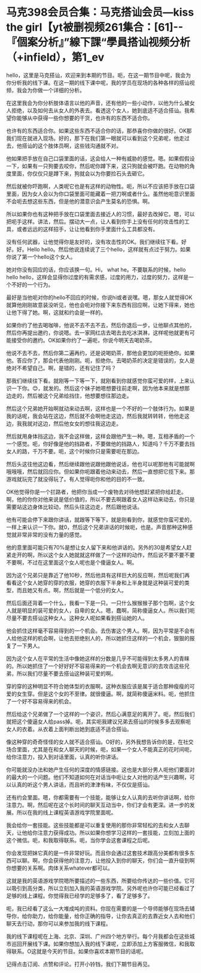 # 马克398会员合集：马克搭讪会员—kiss the girl【yt被删视频261集合：[61]--『個案分析』”線下課“學員搭讪视频分析（+infield），第1_ev

hello，这里是马克搭讪，欢迎来到本期的节目。呃，在这一期节目中呢，我会为你分析我的线下课。在这一期的线下课中呢，我的学员在现场的各种各样的搭讪视频，我会为你做一个详细的分析。

在这里我会为你分析肢体语言以他的声音，还有他的一些小动作，以他为什么被女人拒绝，以及如何去从女人的外表去。看透这个女人，她到底适不适合搭讪。我希望你能够从中获得一些你想要的干货，也许有的东西不适合你。

也许有的东西适合你。如果这些东西不适合你的话，那恭喜你你做的很好。OK那我们现在就进入现场。好的，那下在我们第一眼就可以看到这个兄弟呢，他走过去，他搭讪的这个肢体员啊，这些钱沟通就不对。

他如果把手放在自己口袋里面的话，这会给人一种有威胁的感觉。嗯。如果假假设一下，如果有一只狗要去咬你，然后呢你蹲下来，这只狗就会被吓跑。在动物的角度里面，你仅仅只是蹲下来，狗就会以为你要捡石头去砸它。

然后就被你吓跑啊，人类呢它也是有这样的动物性。呃，所以不应该把手放在口袋里面，因为女人会以为你口袋里面可能藏着一把刀啊或者什么。虽然他呃意识里面不会呃去想这些东西，但是他的潜意识会产生莫名的恐惧。啊。

所以如果你也有这种把手放在口袋里面去接近人的习惯，最好去改掉它。嗯，可以把呃手这样。讲法，然后。摆动大一点，让人看到你手上没有任何的攻击性的工具，或者远远的这样招手，让让他看到你手里面什么工具都没有。

没有任何武器，让他觉得你是友好的，没有攻击性的OK。我们继续往下看。好好。好。Hello hello。然后他说连续说了三个hello，这样就有点过于努力。如果你说了第一个hello这个女人。

她对你没有回应的话，你应该换一句。Hi， what he。不要联系的时候，hello hello hello，这样会显得你过度的有需求感，过度的用力，过度的努力，这样是一个不好的一个行为。

最好是当他呃对你的hello不回应的时候，你说hi或者说嘿。嗯，那女人就觉得OK就算他刚刚故意装没听见，他也会呃对你接下来东西有回应啊，让她下得来，她也让他下得了她。啊，这就和约会是一样的。

如果你约了他去喝咖啡，他说不去不去不去，然后你退后一步，让他聊点其他的，然后你再提出邀约，你说嗯。去一家网红店去喝去去吃冰淇淋，这样呢他就更有可能接受你的邀约。OK如果你约了一遍呃，你说今明天去喝奶茶。

他说不去不去，然后你第二遍再约，还是说喝奶茶，那他会更加的呃拒绝你。如果他。答应你了，那会代表他刚刚。呃，拒绝你。去喝奶茶的决定是错误的，女人是绝对不希望自己。啊，是错的，还有记住了吗？

那我们继续往下看。就刚等一下等一下，就刚看到你就感觉你蛮可爱的样，上来认识一下你。😊，就发的。然后这个妹子她嗯想要往前走啊，因为他本来就是想那边走的，然后被这个兄弟给挡住，他想要想往那边走。

然后这个兄弟她开始啊就动来动去啊，这样也是一个不好的一个肢体行为。如果是我的话呢，我会站在这边，然后就不会啊他走这边，然后我就转转转，他他走这边，我我就对这边，然后他女女的想往我这边走。

然后就用身体挡这边，我不会这样做，这样会跟他产生一种。嗯，互相矛盾的一个一个感觉。呃，你好像是他的挡路者，不要做他的挡路人，知道吗？千万不要去挡女人的路，千万不要。呃，这个时候你只是需要呃在那边。

然后头这往他这边看，然后继续跟他说跟他跟他说话，他也可以呢那他有可能就啊哦哦哦，然后就回应你。但如果你呃跟着他动来动去，然后一直想把它揽下来。那游戏就玩完了就没得玩了。有人觉得呃你和他的目的不一致。

OK他觉得你是一个拦路者，他把你当成一个废物去对待他想赶紧把你给赶走。啊，他的你你对他来说是低价值的，所以不要去啊跟着女人这样动来动去，你只是需要站这边身体比较动，然后头往这边走，然后跟他说话。

他有可能会停下来跟你讲话，就跟等下等下，就是刚看到你，就感觉你蛮可爱的，一样上来认识一下你。就0，然后这个兄弟讲话的时候呃，也是。声音那种这种感觉就非常非常的没有力量的感觉。

他的意里面可能只有70%是想让女人留下来和他讲话的。另外的30是希望女人赶紧走开的啊，所以这个女人她就就这样做了一个这样的动作，然后说不要不要不要不要啊，不过在这里面这个女人呢也是个傻逼女人。啊。

因为这个兄弟只是靠近了他10秒，然后他具有这样巨大的反应啊，然后呢我们再看看这个女人她穿的穿的衣服，她穿的衣服下半身和上半身就是这种装可爱的类型，而且她又有点。啊，然后就是一个低分的女人。

然后后面还背着一个什么，我看一下是一只。一只什么猴猴猴子那个包啊，这个女人就是明显的装可爱的女人，自卑的女人。嗯，蠢啊，简称傻逼女人。所以我们呃尽量不要去搭讪这种女人。这种女人呢如果看到搭讪她的人。

他会抓住这样毫不容易得到的一个机会。去伤害这个男人。啊，因为平常是不会有人给他这样的机会啊，让他去拒绝别人的，所以她抓住这样的一个机会，狠狠的报复了一下男人。

因为这个女人在平常的生活中像她这样的分数是几乎不可能得到太多男人的青睐的。所以她抓住了一个好好好不容易得来的一个机会去啊无意识的去攻击这些兄弟，所以我们尽量不要去搭讪这种装可爱的啊。

穿的穿的这种明显不符合她体型的衣服啊，这种衣服应该是属于适合那种瘦瘦的可爱的女生穿。但是这个女的不至律。就很傻逼。啊，就简称傻逼米料。呃，他抓住了一个好不容易得来的机会。

然后给这个兄弟做了一个这样的一个姿识，然后心满意足的离开了。呃，然后我们就把这个傻逼女人给pass掉。呃，其实呃我建议兄弟去搭讪的时候多多去观察呃女人的衣着。从衣着上面判断出她到底适不适合搭讪。

像这种穿的奇奇怪怪的女人就不适合搭讪。O好的，另外我想告诉你的是，在社交场合里面，尤其是在和女人聊天的时候，呃，如果一个女人不能真正的花时间呃，给你注意力，投入到对话里面，认真的听你讲话。

你可能就没办法和她产生任何的深度的情感链接。这也是大部分男人呃他们要面对的最大的一个问题。他们不知道如何在对话当中呃让女人对他的话产生兴趣啊，可以认真的听这个男人讲话，而且听的津津有味，不仅仅是搭讪。

还有约会里面。嗯，你都需要有一个技能，能够让女人认真的去听你讲话啊，给你注意力。啊，然后呢在这个长时间的聊天互动当中，你们才会有更深。进一步的发展。所以在我的线上课程英语游戏学院里面呢。

我会给你一套技能。这些技能都是可以重复使用的那你非常轻松的去和女人去聊天，让他给你注意力获得成功。所以如果你想学习这样的一套技能，立刻加上面的这个微信。呃，和我取得联系。呃，当你学会这套课程之后呢。

你会发现把妹它真的是一件非常好玩。而且你会通过这套技术跟高分美都有很多东西可以聊。啊，你会获得他的注意力，让他投入到你的聊天，你们会一直升级到啊你想要的关系啊。肉体关系whatever都可以。

这就是我的英语游戏学院嗯所要描述的一些东西，所要给你传达的一些价值。它可以吸引到高分类，所以立刻加入我的英语游戏学院。另外呢也许你可能已经看过了足够的线上课程。你觉得我已经学的足够多了，看了足够多了。

呃，我已经看了这么一大堆成吨的资料。你现在需要的是一个导师能够在现场去辅导你，给你助力，给你能量，给你正确的指导，让你去真正的去靠近女人去和他们聊天去行动，那你可以来参加我的线下课程。

我的线下课程呢在上海、北京、深圳、广州四个地方举行。每个月我都会在这些城市巡回开展线下课。如果你想加入我的线下课呢，立即添加上方客服微信，和我取得联系。O这就是今天的节目。如果你喜欢本期节目的话呢。

记得点击订阅、点赞和评论。打开小铃铛，我们下期节目再见。